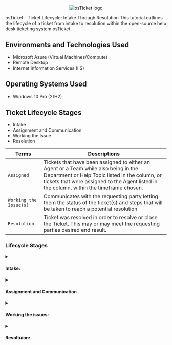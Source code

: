 <p align="center">
<img src="https://i.imgur.com/Clzj7Xs.png" alt="osTicket logo"/>
</p>

osTicket - Ticket Lifecycle: Intake Through Resolution
This tutorial outlines the lifecycle of a ticket from intake to resolution within the open-source help desk ticketing system osTicket.<br />

## Environments and Technologies Used

- Microsoft Azure (Virtual Machines/Compute)
- Remote Desktop
- Internet Information Services (IIS)

## Operating Systems Used

- Windows 10 Pro  (21H2)

## Ticket Lifecycle Stages

- Intake
- Assignment and Communication
- Working the Issue
- Resolution

| Terms | Descriptions |
| ------| -------------|
| `Assigned` | Tickets that have been assigned to either an Agent or a Team while also being in the Department or Help Topic listed in the column, or tickets that were assigned to the Agent listed in the column, within the timeframe chosen.
|`Working the Issue(s)` | Communicates with the requesting party letting them the status of the ticket(s) and steps that will be taken to reach a potential resolution
| `Resolution` | Ticket was resolved in order to resolve or close the Ticket. This may or may meet the requesting parties desired end result. |

### Lifecycle Stages 

<details> 
  <summary>
    
#### Intake: 
  </summary>
When Help Desk Agent/Admin logs in, they can now see the tickets that are available that have been assigned/not assigned with a provided priority. The priority will be set by help desk agent or queue manager working the tickets. The below screen shows the `Ticket #`, `Last Updated`, `Subject`, `From` (user that created the ticket), priority and `Assigned To` (queue manager can assign the ticket, person viewing the ticket can assign it to themselves or it can be assigned to a team ).

![image](https://github.com/marvrodriguez/ticket-lifecycle/assets/141983161/eefa0ace-858b-48dd-914c-4b81525e2ff3)
 </details>

<details> 
  <summary> 
    
#### Assignment and Communication 
</summary>

![image](https://github.com/marvrodriguez/ticket-lifecycle/assets/141983161/3c335086-ca26-4a84-9e54-6690039ef512)

</details>

<details> 
  <summary>

#### Working the issues:
  </summary>
     
Working the `Mobile online banking is down` ticket that has a default priority of Normal, we are going to update it to Emergency since this is a business impacting event. Below reflects the selection of changing the priority and updating the notes: 

![image](https://github.com/marvrodriguez/ticket-lifecycle/assets/141983161/e4dcd352-4c6e-455f-b151-f8943a195ad3)

Updating the priority level from `Normal` to `Emergency`

![image](https://github.com/marvrodriguez/ticket-lifecycle/assets/141983161/4222e715-2e27-49b6-b3b7-fe1238a5f709)


We can now see that the tickets have been updated from previous screenshot reflects that the tickets is assigned to 'Jane Lee' and the Priority is now 'Emergency'. The ticket also shows that it has been transferred to the System Administrators Department, which was previously under the Support Department.

![image](https://github.com/marvrodriguez/ticket-lifecycle/assets/141983161/2d4c0188-0430-43ba-9ebd-c14273615516)

How it appears on the Ticket Dashboard.

![image](https://github.com/marvrodriguez/ticket-lifecycle/assets/141983161/8bebd2d1-b8ff-4e85-a267-6ed05ad26d37)
 </details>

<details> 
  <summary> 
    
#### Resoltuion:
   </summary>
After connecting with the Sys Admin tean, we received a response letting us know that the ticket has been resolved and now reflects those comments 

![image](https://github.com/marvrodriguez/ticket-lifecycle/assets/141983161/0eb7f6d5-ae97-41f5-b414-ad8a2aa150fe)


Now that the ticket has been resolved, it will now be reflected in the 'closed' tickets column since it reached a resolution.

![image](https://github.com/marvrodriguez/ticket-lifecycle/assets/141983161/714638e3-e06b-48d9-a3a3-aa4cd5f76272)
</details>

